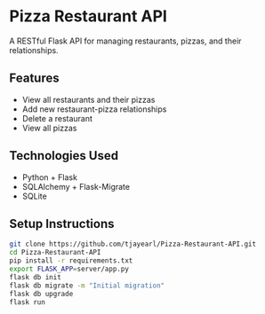 # Pizza Restaurant API

A RESTful Flask API for managing restaurants, pizzas, and their relationships.

## Features

- View all restaurants and their pizzas
- Add new restaurant-pizza relationships
- Delete a restaurant
- View all pizzas

## Technologies Used

- Python + Flask
- SQLAlchemy + Flask-Migrate
- SQLite

## Setup Instructions

```bash
git clone https://github.com/tjayearl/Pizza-Restaurant-API.git
cd Pizza-Restaurant-API
pip install -r requirements.txt
export FLASK_APP=server/app.py
flask db init
flask db migrate -m "Initial migration"
flask db upgrade
flask run
